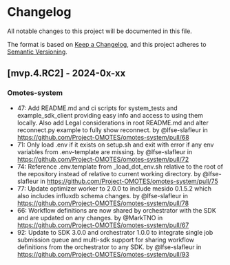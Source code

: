 # Changelog

All notable changes to this project will be documented in this file.

The format is based on [Keep a Changelog](https://keepachangelog.com/en/1.0.0/),
and this project adheres to [Semantic Versioning](https://semver.org/spec/v2.0.0.html).

## [mvp.4.RC2] - 2024-0x-xx

### Omotes-system
* 47: Add README.md and ci scripts for system_tests and example_sdk_client providing easy info and access to using them locally. Also add Legal considerations in root README.md and alter reconnect.py example to fully show reconnect. by @lfse-slafleur in https://github.com/Project-OMOTES/omotes-system/pull/68
* 71: Only load .env if it exists on setup.sh and exit with error if any env variables from .env-template are missing. by @lfse-slafleur in https://github.com/Project-OMOTES/omotes-system/pull/72
* 74: Reference .env.template from _load_dot_env.sh relative to the root of the repository instead of relative to current working directory. by @lfse-slafleur in https://github.com/Project-OMOTES/omotes-system/pull/75
* 77: Update optimizer worker to 2.0.0 to include mesido 0.1.5.2 which also includes influxdb schema changes. by @lfse-slafleur in https://github.com/Project-OMOTES/omotes-system/pull/78
* 66: Workflow definitions are now shared by orchestrator with the SDK and are updated on any changes. by @MarkTNO  in https://github.com/Project-OMOTES/omotes-system/pull/67
* 92: Update to SDK 3.0.0 and orchestrator 1.0.0 to integrate single job submission queue and multi-sdk support for sharing workflow definitions from the orchestrator to any SDK. by @lfse-slafleur in https://github.com/Project-OMOTES/omotes-system/pull/93
